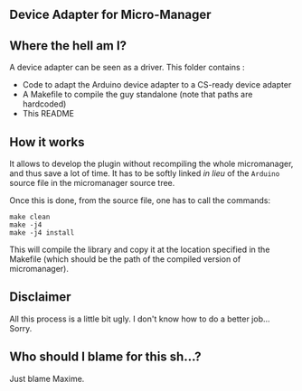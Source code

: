 Device Adapter for Micro-Manager
--------------------------------

## Where the hell am I?

A device adapter can be seen as a driver. This folder contains :

- Code to adapt the Arduino device adapter to a CS-ready device adapter
- A Makefile to compile the guy standalone (note that paths are hardcoded)
- This README

## How it works
It allows to develop the plugin without recompiling the whole micromanager, and thus save a lot of time. It has to be softly linked *in lieu* of the `Arduino` source file in the micromanager source tree.

Once this is done, from the source file, one has to call the commands:

```{shell}
make clean
make -j4
make -j4 install
```

This will compile the library and copy it at the location specified in the Makefile (which should be the path of the compiled version of micromanager).

## Disclaimer
All this process is a little bit ugly. I don't know how to do a better job... Sorry.

## Who should I blame for this sh...?
Just blame Maxime.
